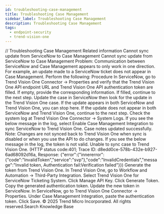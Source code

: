 ```yaml
---
id: troubleshooting-case-management
title: Troubleshooting Case Management
sidebar_label: Troubleshooting Case Management
description: Troubleshooting Case Management
tags:
  - endpoint-security
  - trend-vision-one
---
```


/*<![CDATA[*/ $('#title').html($('meta[name=map-description]').attr('content')); /*]]>*/ Troubleshooting Case Management Related information Cannot sync update from ServiceNow to Case Management Cannot sync update from ServiceNow to Case Management Problem: Communication between ServiceNow and Case Management appears to only work in one direction. For example, an update made to a ServiceNow ticket does not appear in Case Management. Perform the following: Procedure In ServiceNow, go to Trend Vision One Connector → Properties and verify that the Trend Vision One API endpoint URL and Trend Vision One API authentication token are filled. If empty, provide the corresponding information. If filled, continue to the next step. Update the case in ServiceNow then look for the update in the Trend Vision One case. If the update appears in both ServiceNow and Trend Vision One, you can stop here. If the update does not appear in both ServiceNow and Trend Vision One, continue to the next step. Check the system log at Trend Vision One Connector → System Logs. If you see the below message in the log, select Enable Case Management Integration to sync ServiceNow to Trend Vision One. Case notes updated successfully. Note: Changes are not synced back to Trend Vision One when sync is disabled or when you use the API to do changes. If you see the below message in the log, the token is not valid. Unable to sync case to Trend Vision One. (HTTP status code:401; Trace ID: d8edd0ce-578b-432e-b927-6ad68092d16a, Response: {"error":{"innererror":{"code":"InvalidToken","service":"svp"},"code":"InvalidCredentials","message":"Invalid token, Authentication fail:Verification failed"}}) Generate the token from Trend Vision One. In Trend Vision One, go to Workflow and Automation → Third-Party Integration. Select Trend Vision One for ServiceNow Ticketing System. Click Manage API Key. Click Generate Token. Copy the generated authentication token. Update the new token in ServiceNow. In ServiceNow, go to Trend Vision One Connector → Properties. Under Case Management Integration, paste the authentication token. Click Save. © 2025 Trend Micro Incorporated. All rights reserved.Search Knowledge Base